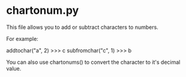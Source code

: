 # chartonum.py

This file allows you to add or subtract characters to numbers.

For example:

  addtochar("a", 2) >>> c
  subfromchar("c", 1) >>> b
  
You can also use chartonums() to convert the character to it's decimal value.
